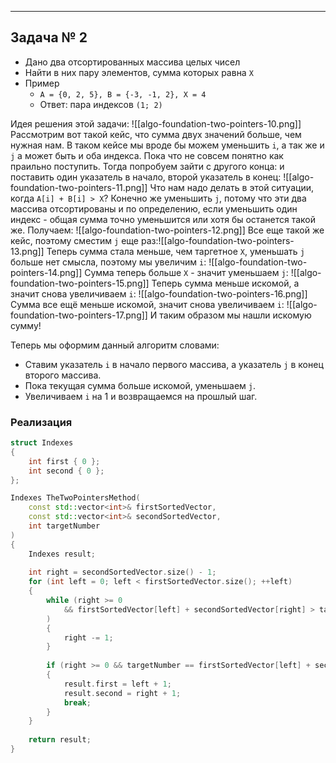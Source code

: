 
---
## Задача № 2

- Дано два отсортированных массива целых чисел
- Найти в них пару элементов, сумма которых равна `X`
- Пример
	- `A = {0, 2, 5}, B = {-3, -1, 2}, X = 4`
	- Ответ: пара индексов `(1; 2)`

Идея решения этой задачи:
	![[algo-foundation-two-pointers-10.png]]
	 Рассмотрим вот такой кейс, что сумма двух значений больше, чем нужная нам. В таком кейсе мы вроде бы можем уменьшить `i`, а так же и `j` а может быть и оба индекса. Пока что не совсем понятно как праильно поступить.
	 Тогда попробуем зайти с другого конца: и поставить один указатель в начало, второй указатель в конец: ![[algo-foundation-two-pointers-11.png]]
	 Что нам надо делать в этой ситуации, когда `A[i] + B[i] > X`? Конечно же уменьшить `j`, потому что эти два массива отсортированы и по определению, если уменьшить один индекс - общая сумма точно уменьшится или хотя бы останется такой же.
	 Получаем: ![[algo-foundation-two-pointers-12.png]]
	 Все еще такой же кейс, поэтому сместим `j` еще раз:![[algo-foundation-two-pointers-13.png]]
	 Теперь сумма стала меньше, чем таргетное `X`, уменьшать `j` больше нет смысла, поэтому мы увеличим `i`: ![[algo-foundation-two-pointers-14.png]]
	 Сумма теперь больше `X` - значит уменьшаем `j`: ![[algo-foundation-two-pointers-15.png]]
	 Теперь сумма меньше искомой, а значит снова увеличиваем `i`: ![[algo-foundation-two-pointers-16.png]]
	 Сумма все ещё меньше искомой, значит снова увеличиваем `i`:  ![[algo-foundation-two-pointers-17.png]]
	 И таким образом мы нашли искомую сумму!

Теперь мы оформим данный алгоритм словами:
- Ставим указатель `i` в начало первого массива, а указатель `j` в конец второго массива.
- Пока текущая сумма больше искомой, уменьшаем `j`.
- Увеличиваем `i` на 1 и возвращаемся на прошлый шаг.

### Реализация

```cpp
struct Indexes
{
    int first { 0 };
    int second { 0 };
};

Indexes TheTwoPointersMethod(
    const std::vector<int>& firstSortedVector,
    const std::vector<int>& secondSortedVector,
    int targetNumber
)
{
    Indexes result;
    
    int right = secondSortedVector.size() - 1;
    for (int left = 0; left < firstSortedVector.size(); ++left)
    {
        while (right >= 0 
            && firstSortedVector[left] + secondSortedVector[right] > targetNumber
        )
        {
            right -= 1;
        }
        
        if (right >= 0 && targetNumber == firstSortedVector[left] + secondSortedVector[right])
        {
            result.first = left + 1;
            result.second = right + 1;
            break;
        }
    }
    
    return result;
}
```